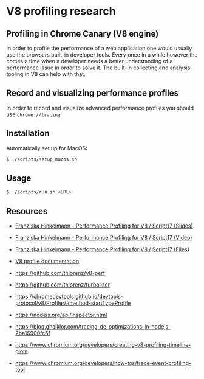# V8 profiling research

## Profiling in Chrome Canary (V8 engine)

In order to profile the performance of a web application one would usually use the browsers built-in developer tools. Every once in a while however the comes a time when a developer needs a better understanding of a performance issue in order to solve it. The built-in collecting and analysis tooling in V8 can help with that.

## Record and visualizing performance profiles

In order to record and visualize advanced performance profiles you should use `chrome://tracing`.

## Installation

Automatically set up for MacOS:

```sh
$ ./scripts/setup_macos.sh
```

## Usage

```sh
$ ./scripts/run.sh <URL>
```

## Resources

- [Franziska Hinkelmann - Performance Profiling for V8 / Script17 (Slides)](https://fhinkel.rocks/PerformanceProfiling/assets/player/KeynoteDHTMLPlayer.html#3)
- [Franziska Hinkelmann - Performance Profiling for V8 / Script17 (Video)](https://www.youtube.com/watch?v=j6LfSlg8Fig)
- [Franziska Hinkelmann - Performance Profiling for V8 / Script17 (Files)](https://github.com/fhinkel/PerformanceProfiling)

- [V8 profile documentation](https://v8.dev/docs/profile)
- https://github.com/thlorenz/v8-perf
- https://github.com/thlorenz/turbolizer
- https://chromedevtools.github.io/devtools-protocol/v8/Profiler/#method-startTypeProfile
- https://nodejs.org/api/inspector.html
- https://blog.ghaiklor.com/tracing-de-optimizations-in-nodejs-2ba16900fc6f
- https://www.chromium.org/developers/creating-v8-profiling-timeline-plots
- https://www.chromium.org/developers/how-tos/trace-event-profiling-tool
